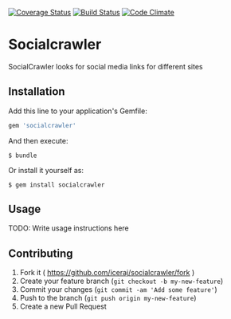 [![Coverage Status](https://img.shields.io/coveralls/iceraj/socialcrawler.svg)](https://coveralls.io/r/iceraj/socialcrawler)
[![Build Status](https://travis-ci.org/iceraj/socialcrawler.svg?branch=feature%2FIntial_Development)](https://travis-ci.org/iceraj/socialcrawler)
[![Code Climate](https://codeclimate.com/github/iceraj/socialcrawler/badges/gpa.svg)](https://codeclimate.com/github/iceraj/socialcrawler)

# Socialcrawler

SocialCrawler looks for social media links for different sites

## Installation

Add this line to your application's Gemfile:

```ruby
gem 'socialcrawler'
```

And then execute:

    $ bundle

Or install it yourself as:

    $ gem install socialcrawler

## Usage

TODO: Write usage instructions here

## Contributing

1. Fork it ( https://github.com/iceraj/socialcrawler/fork )
2. Create your feature branch (`git checkout -b my-new-feature`)
3. Commit your changes (`git commit -am 'Add some feature'`)
4. Push to the branch (`git push origin my-new-feature`)
5. Create a new Pull Request
